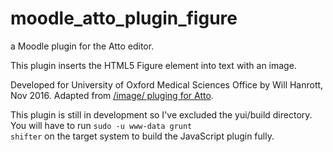 # moodle_atto_plugin_figure

a Moodle plugin for the Atto editor.

This plugin inserts the HTML5 Figure element into text with an image.

Developed for University of Oxford Medical Sciences Office by Will Hanrott, Nov
2016. Adapted from [/image/ pluging for Atto](https://github.com/moodle/moodle/tree/master/lib/editor/atto/plugins/image).

This plugin is still in development so I've excluded the yui/build directory. You
will have to run <code>sudo -u www-data grunt shifter</code> on the target system
to build the JavaScript plugin fully.
